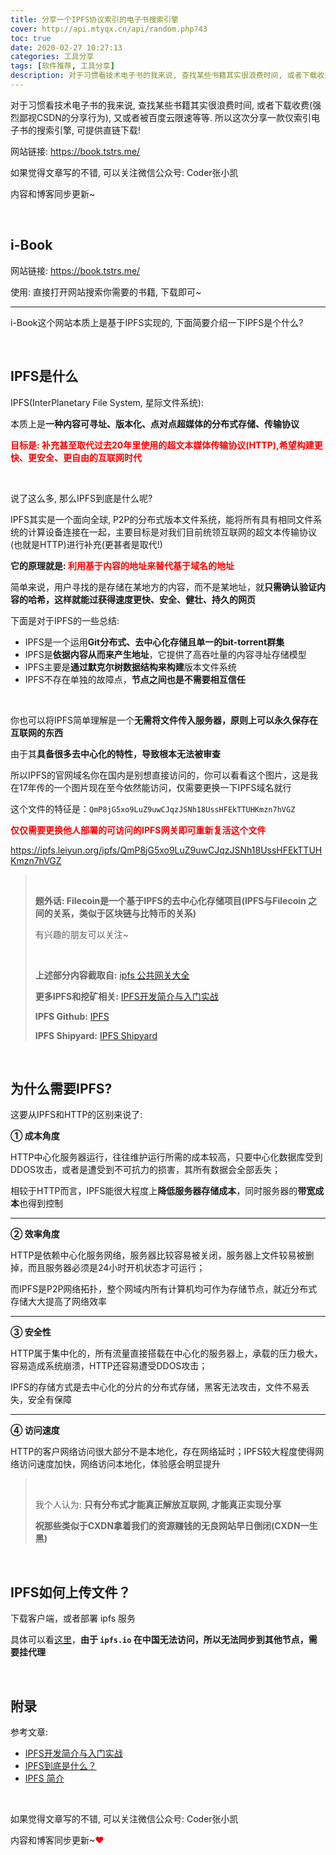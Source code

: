 ```yaml
---
title: 分享一个IPFS协议索引的电子书搜索引擎
cover: http://api.mtyqx.cn/api/random.php?43
toc: true
date: 2020-02-27 10:27:13
categories: 工具分享
tags: [软件推荐, 工具分享]
description: 对于习惯看技术电子书的我来说, 查找某些书籍其实很浪费时间, 或者下载收费(强烈鄙视CSDN的分享行为), 又或者被百度云限速等等. 所以这次分享一款仅索引电子书的搜索引擎
---
```


对于习惯看技术电子书的我来说, 查找某些书籍其实很浪费时间, 或者下载收费(强烈鄙视CSDN的分享行为), 又或者被百度云限速等等. 所以这次分享一款仅索引电子书的搜索引擎, 可提供直链下载!

网站链接: https://book.tstrs.me/

如果觉得文章写的不错, 可以关注微信公众号: Coder张小凯

内容和博客同步更新~

<br/>

<!--more-->

## i-Book

网站链接: https://book.tstrs.me/

使用: 直接打开网站搜索你需要的书籍, 下载即可~

****

i-Book这个网站本质上是基于IPFS实现的, 下面简要介绍一下IPFS是个什么?

<br/>

## IPFS是什么

IPFS(InterPlanetary File System, 星际文件系统):

本质上是**一种内容可寻址、版本化、点对点超媒体的分布式存储、传输协议**

<font color="#f00">**目标是: 补充甚至取代过去20年里使用的超文本媒体传输协议(HTTP),希望构建更快、更安全、更自由的互联网时代**</font>

<br/>

说了这么多, 那么IPFS到底是什么呢?

IPFS其实是一个面向全球, P2P的分布式版本文件系统，能将所有具有相同文件系统的计算设备连接在一起，主要目标是对我们目前统领互联网的超文本传输协议(也就是HTTP)进行补充(更甚者是取代!)

**它的原理就是: <font color="#f00">利用基于内容的地址来替代基于域名的地址</font>**

简单来说，用户寻找的是存储在某地方的内容，而不是某地址，就**只需确认验证内容的哈希，这样就能过获得速度更快、安全、健壮、持久的网页**

下面是对于IPFS的一些总结:

-   IPFS是一个运用**Git分布式、去中心化存储且单一的bit-torrent群集**
-   IPFS是**依据内容从而来产生地址**，它提供了高吞吐量的内容寻址存储模型
-   IPFS主要是**通过默克尔树数据结构来构建**版本文件系统
-   IPFS不存在单独的故障点，**节点之间也是不需要相互信任**

<br/>

你也可以将IPFS简单理解是一个**无需将文件传入服务器，原则上可以永久保存在互联网的东西**

由于其**具备很多去中心化的特性，导致根本无法被审查**

所以IPFS的官网域名你在国内是别想直接访问的，你可以看看这个图片，这是我在17年传的一个图片现在至今依然能访问，仅需要更换一下IPFS域名就行

这个文件的特征是：`QmP8jG5xo9LuZ9uwCJqzJSNh18UssHFEkTTUHKmzn7hVGZ`

<font color="#f00">**仅仅需要更换他人部署的可访问的IPFS网关即可重新复活这个文件**</font>

https://ipfs.leiyun.org/ipfs/QmP8jG5xo9LuZ9uwCJqzJSNh18UssHFEkTTUHKmzn7hVGZ

><br/>
>
>**题外话: Filecoin是一个基于IPFS的去中心化存储项目(IPFS与Filecoin 之间的关系，类似于区块链与比特币的关系)**
>
>有兴趣的朋友可以关注~
>
><br/>
>
>**上述部分内容截取自:** [ipfs 公共网关大全](https://hao.su/2753/#comment-3741)
>
>**更多IPFS和挖矿相关:** [IPFS开发简介与入门实战](https://www.jianshu.com/p/48a2739bade2)
>
>**IPFS Github:** [IPFS](https://github.com/ipfs)
>
>**IPFS Shipyard:** [IPFS Shipyard](https://github.com/ipfs-shipyard)

<br/>

## 为什么需要IPFS?

这要从IPFS和HTTP的区别来说了:

**① 成本角度**

HTTP中心化服务器运行，往往维护运行所需的成本较高，只要中心化数据库受到DDOS攻击，或者是遭受到不可抗力的损害，其所有数据会全部丢失；

相较于HTTP而言，IPFS能很大程度上**降低服务器存储成本**，同时服务器的**带宽成本**也得到控制

****

**② 效率角度**

HTTP是依赖中心化服务网络，服务器比较容易被关闭，服务器上文件较易被删掉，而且服务器必须是24小时开机状态才可运行；

而IPFS是P2P网络拓扑，整个网域内所有计算机均可作为存储节点，就近分布式存储大大提高了网络效率

****

**③ 安全性**

HTTP属于集中化的，所有流量直接搭载在中心化的服务器上，承载的压力极大，容易造成系统崩溃，HTTP还容易遭受DDOS攻击；

IPFS的存储方式是去中心化的分片的分布式存储，黑客无法攻击，文件不易丢失，安全有保障

****

**④ 访问速度**

HTTP的客户网络访问很大部分不是本地化，存在网络延时；IPFS较大程度使得网络访问速度加快，网络访问本地化，体验感会明显提升

><br/>
>
>我个人认为: **只有分布式才能真正解放互联网, 才能真正实现分享**
>
>**祝那些类似于CXDN拿着我们的资源赚钱的无良网站早日倒闭(CXDN一生黑)**

<br/>

## IPFS如何上传文件？

下载客户端，或者部署 ipfs 服务

具体可以看[这里](https://github.com/ipfs-shipyard/ipfs-desktop/releases)，**由于 `ipfs.io` 在中国无法访问，所以无法同步到其他节点，需要挂代理**

<br/>

## 附录

参考文章:

-   [IPFS开发简介与入门实战](https://www.jianshu.com/p/48a2739bade2)
-   [IPFS到底是什么？](https://baijiahao.baidu.com/s?id=1648436148851786462&wfr=spider&for=pc)
-   [IPFS 简介](https://www.jianshu.com/p/83c897447e1c)

<br/>

如果觉得文章写的不错, 可以关注微信公众号: Coder张小凯

内容和博客同步更新~<font color="#f00">❤</font>

<br/>